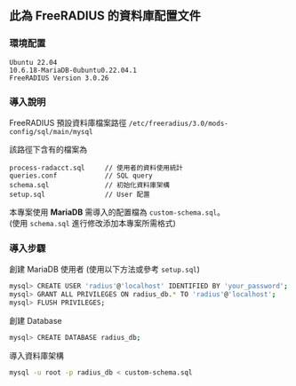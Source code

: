 ## 此為 FreeRADIUS 的資料庫配置文件  

### 環境配置
```
Ubuntu 22.04
10.6.18-MariaDB-0ubuntu0.22.04.1
FreeRADIUS Version 3.0.26
```


### 導入說明
FreeRADIUS 預設資料庫檔案路徑 `/etc/freeradius/3.0/mods-config/sql/main/mysql`  

該路徑下含有的檔案為  
```
process-radacct.sql     // 使用者的資料使用統計
queries.conf            // SQL query
schema.sql              // 初始化資料庫架構
setup.sql               // User 配置
```

本專案使用 **MariaDB** 需導入的配置檔為 `custom-schema.sql`。   
(使用 `schema.sql` 進行修改添加本專案所需格式)  


### 導入步驟
創建 MariaDB 使用者 (使用以下方法或參考 `setup.sql`)  
```bash
mysql> CREATE USER 'radius'@'localhost' IDENTIFIED BY 'your_password';
mysql> GRANT ALL PRIVILEGES ON radius_db.* TO 'radius'@'localhost';
mysql> FLUSH PRIVILEGES;
```

創建 Database  
```bash
mysql> CREATE DATABASE radius_db;
```

導入資料庫架構  
```bash
mysql -u root -p radius_db < custom-schema.sql
```
